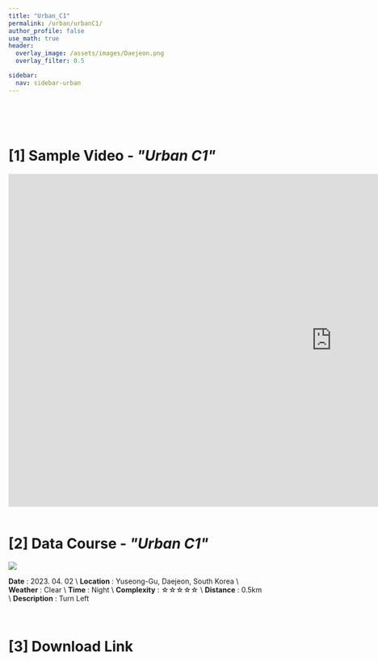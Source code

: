 ```yaml
---
title: "Urban_C1"
permalink: /urban/urbanC1/
author_profile: false
use_math: true
header:
  overlay_image: /assets/images/Daejeon.png
  overlay_filter: 0.5

sidebar:
  nav: sidebar-urban
---
```


<br/>
<br/>
<br/>



# [1] Sample Video - *"Urban C1"*

<iframe width="1280" height="660" src="https://www.youtube.com/embed/QkFKpCEk7a4" title="URBAN A1" frameborder="0" allow="accelerometer; autoplay; clipboard-write; encrypted-media; gyroscope; picture-in-picture; web-share" allowfullscreen></iframe>

<br/>
<br/>

# [2] Data Course - *"Urban C1"*
![ ](https://drive.google.com/uc?id=1bjYZewZGSHLGFIiooKyzNrrFUgv2T8yQ)

**Date** : 2023. 04. 02 \\
**Location** : Yuseong-Gu, Daejeon, South Korea \\
**Weather** : Clear     \\
**Time** : Night        \\
**Complexity** : ☆☆☆☆☆  \\
**Distance** : 0.5km    \\
**Description** : Turn Left


<br/>



# [3] Download Link



<br/>
<br/>


